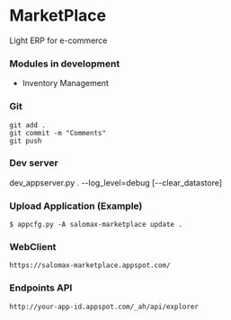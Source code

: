# MarketPlace 
Light ERP for e-commerce

### Modules in development
- Inventory Management

### Git

	git add .
	git commit -m "Comments"
	git push

### Dev server

dev_appserver.py . --log_level=debug [--clear_datastore]

### Upload Application (Example)

	$ appcfg.py -A salomax-marketplace update .

### WebClient

	https://salomax-marketplace.appspot.com/

### Endpoints API

	http://your-app-id.appspot.com/_ah/api/explorer

